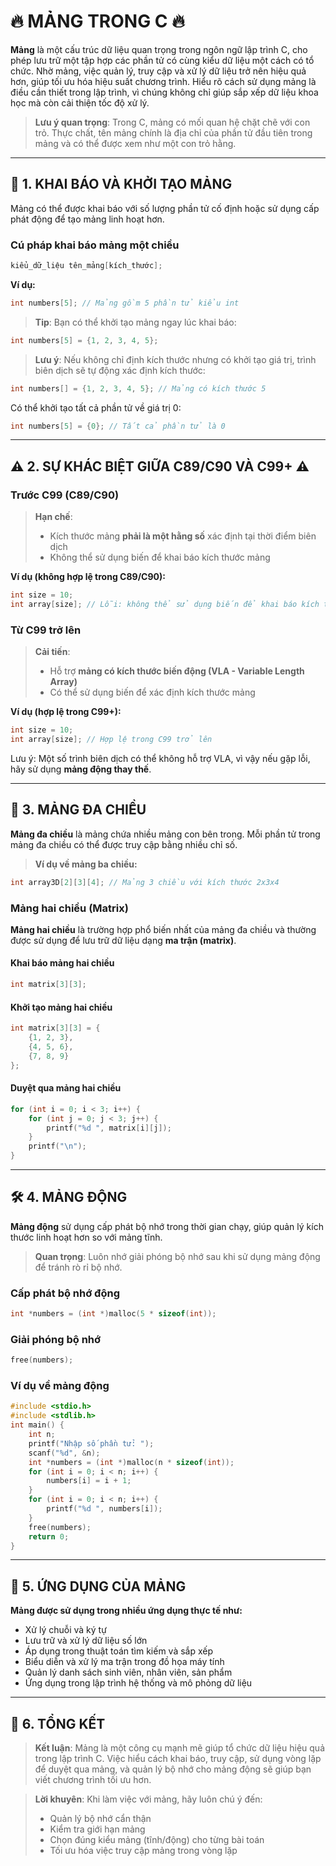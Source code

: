# 🔥 MẢNG TRONG C 🔥

**Mảng** là một cấu trúc dữ liệu quan trọng trong ngôn ngữ lập trình C, cho phép lưu trữ một tập hợp các phần tử có cùng kiểu dữ liệu một cách có tổ chức. Nhờ mảng, việc quản lý, truy cập và xử lý dữ liệu trở nên hiệu quả hơn, giúp tối ưu hóa hiệu suất chương trình. Hiểu rõ cách sử dụng mảng là điều cần thiết trong lập trình, vì chúng không chỉ giúp sắp xếp dữ liệu khoa học mà còn cải thiện tốc độ xử lý.

> **Lưu ý quan trọng**: Trong C, mảng có mối quan hệ chặt chẽ với con trỏ. Thực chất, tên mảng chính là địa chỉ của phần tử đầu tiên trong mảng và có thể được xem như một con trỏ hằng.

---

## 📌 1. KHAI BÁO VÀ KHỞI TẠO MẢNG

Mảng có thể được khai báo với số lượng phần tử cố định hoặc sử dụng cấp phát động để tạo mảng linh hoạt hơn.

### **Cú pháp khai báo mảng một chiều**
```c
kiểu_dữ_liệu tên_mảng[kích_thước];
```

**Ví dụ:**
```c
int numbers[5]; // Mảng gồm 5 phần tử kiểu int
```

> **Tip**: Bạn có thể khởi tạo mảng ngay lúc khai báo:
```c
int numbers[5] = {1, 2, 3, 4, 5};
```

> **Lưu ý**: Nếu không chỉ định kích thước nhưng có khởi tạo giá trị, trình biên dịch sẽ tự động xác định kích thước:
```c
int numbers[] = {1, 2, 3, 4, 5}; // Mảng có kích thước 5
```

Có thể khởi tạo tất cả phần tử về giá trị 0:
```c
int numbers[5] = {0}; // Tất cả phần tử là 0
```

---

## ⚠️ 2. SỰ KHÁC BIỆT GIỮA C89/C90 VÀ C99+ ⚠️

### **Trước C99 (C89/C90)**
> **Hạn chế**: 
> - Kích thước mảng **phải là một hằng số** xác định tại thời điểm biên dịch
> - Không thể sử dụng biến để khai báo kích thước mảng

**Ví dụ (không hợp lệ trong C89/C90):**
```c
int size = 10;
int array[size]; // Lỗi: không thể sử dụng biến để khai báo kích thước mảng
```

### **Từ C99 trở lên**
> **Cải tiến**:
> - Hỗ trợ **mảng có kích thước biến động (VLA - Variable Length Array)**
> - Có thể sử dụng biến để xác định kích thước mảng

**Ví dụ (hợp lệ trong C99+):**
```c
int size = 10;
int array[size]; // Hợp lệ trong C99 trở lên
```

Lưu ý: Một số trình biên dịch có thể không hỗ trợ VLA, vì vậy nếu gặp lỗi, hãy sử dụng **mảng động thay thế**.

---

## 🔄 3. MẢNG ĐA CHIỀU

**Mảng đa chiều** là mảng chứa nhiều mảng con bên trong. Mỗi phần tử trong mảng đa chiều có thể được truy cập bằng nhiều chỉ số.

> **Ví dụ về mảng ba chiều:**
```c
int array3D[2][3][4]; // Mảng 3 chiều với kích thước 2x3x4
```

### **Mảng hai chiều (Matrix)**
**Mảng hai chiều** là trường hợp phổ biến nhất của mảng đa chiều và thường được sử dụng để lưu trữ dữ liệu dạng **ma trận (matrix)**.

#### **Khai báo mảng hai chiều**
```c
int matrix[3][3];
```

#### **Khởi tạo mảng hai chiều**
```c
int matrix[3][3] = {
    {1, 2, 3},
    {4, 5, 6},
    {7, 8, 9}
};
```

#### **Duyệt qua mảng hai chiều**
```c
for (int i = 0; i < 3; i++) {
    for (int j = 0; j < 3; j++) {
        printf("%d ", matrix[i][j]);
    }
    printf("\n");
}
```

---

## 🛠️ 4. MẢNG ĐỘNG

**Mảng động** sử dụng cấp phát bộ nhớ trong thời gian chạy, giúp quản lý kích thước linh hoạt hơn so với mảng tĩnh.

> **Quan trọng**: Luôn nhớ giải phóng bộ nhớ sau khi sử dụng mảng động để tránh rò rỉ bộ nhớ.

### **Cấp phát bộ nhớ động**
```c
int *numbers = (int *)malloc(5 * sizeof(int));
```

### **Giải phóng bộ nhớ**
```c
free(numbers);
```

### **Ví dụ về mảng động**
```c
#include <stdio.h>
#include <stdlib.h>
int main() {
    int n;
    printf("Nhập số phần tử: ");
    scanf("%d", &n);
    int *numbers = (int *)malloc(n * sizeof(int));
    for (int i = 0; i < n; i++) {
        numbers[i] = i + 1;
    }
    for (int i = 0; i < n; i++) {
        printf("%d ", numbers[i]);
    }
    free(numbers);
    return 0;
}
```

---

## 🚀 5. ỨNG DỤNG CỦA MẢNG

**Mảng được sử dụng trong nhiều ứng dụng thực tế như:**
- Xử lý chuỗi và ký tự
- Lưu trữ và xử lý dữ liệu số lớn
- Áp dụng trong thuật toán tìm kiếm và sắp xếp
- Biểu diễn và xử lý ma trận trong đồ họa máy tính
- Quản lý danh sách sinh viên, nhân viên, sản phẩm
- Ứng dụng trong lập trình hệ thống và mô phỏng dữ liệu

---

## 🎯 6. TỔNG KẾT

> **Kết luận**: Mảng là một công cụ mạnh mẽ giúp tổ chức dữ liệu hiệu quả trong lập trình C. Việc hiểu cách khai báo, truy cập, sử dụng vòng lặp để duyệt qua mảng, và quản lý bộ nhớ cho mảng động sẽ giúp bạn viết chương trình tối ưu hơn.

> **Lời khuyên**: Khi làm việc với mảng, hãy luôn chú ý đến:
> - Quản lý bộ nhớ cẩn thận
> - Kiểm tra giới hạn mảng
> - Chọn đúng kiểu mảng (tĩnh/động) cho từng bài toán
> - Tối ưu hóa việc truy cập mảng trong vòng lặp

